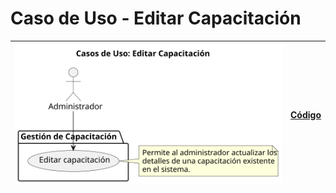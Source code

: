# Caso de Uso - Editar Capacitación

| ![Diagrama de Clases](/casos_de_uso/imagenes/administrador/Editar_Capacitacion.svg) |[Código](/casos_de_uso/diagrama_casos_de_uso/administrador/editar_capacitacion/editar_capacitacion.puml)|
|-------------------------------------------------------------------------------------|---|